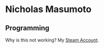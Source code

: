 # Nicholas Masumoto
## Programming
Why is this not working?
My [Steam Account](https://steamcommunity.com/profiles/76561198151230179/). 